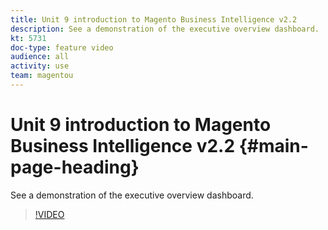 ```yaml
---
title: Unit 9 introduction to Magento Business Intelligence v2.2
description: See a demonstration of the executive overview dashboard.
kt: 5731
doc-type: feature video
audience: all
activity: use
team: magentou
---
```


# Unit 9 introduction to Magento Business Intelligence v2.2 {#main-page-heading}

See a demonstration of the executive overview dashboard.

>[!VIDEO](https://video.tv.adobe.com/v/35986?quality=12&learn=on)